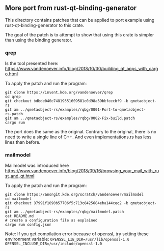 ## More port from rust-qt-binding-generator

This directory contains patches that can be applied to port example
using rust-qt-binding-generator to this crate.

The goal of the patch is to attempt to show that using this crate is
simpler than using the binding generator.

### qrep

Is the tool presented here:
https://www.vandenoever.info/blog/2018/10/30/building_qt_apps_with_cargo.html

To apply the patch and run the program:

```
git clone https://invent.kde.org/vandenoever/qrep
cd qrep
git checkout bdbde040e74819351609581c0d98a59bbfeecbf9 -b qmetaobject-rs
git am ../qmetaobject-rs/examples/rqbg/0001-Port-to-qmetaobject-rs.patch
git am ../qmetaobject-rs/examples/rqbg/0002-Fix-build.patch
cargo run
```

The port does the same as the original.
Contrary to the original, there is no need to write a single line of C++.
And even implementations.rs has less lines than before.

### mailmodel

Mailmodel was introduced here
https://www.vandenoever.info/blog/2018/09/16/browsing_your_mail_with_rust_and_qt.html

To apply the patch and run the program:

```
git clone https://anongit.kde.org/scratch/vandenoever/mailmodel
cd mailmodel
git checkout 87991f1090b57706f5c713c8425684eba144cec2 -b qmetaobject-rs
git am ../qmetaobject-rs/examples/rqbg/mailmodel.patch
cat README.md
# create a configuration file as explained
cargo run config.json
```

Note: If you get compilation error because of openssl, try setting these environment variable:
`OPENSSL_LIB_DIR=/usr/lib/openssl-1.0 OPENSSL_INCLUDE_DIR=/usr/include/openssl-1.0`

